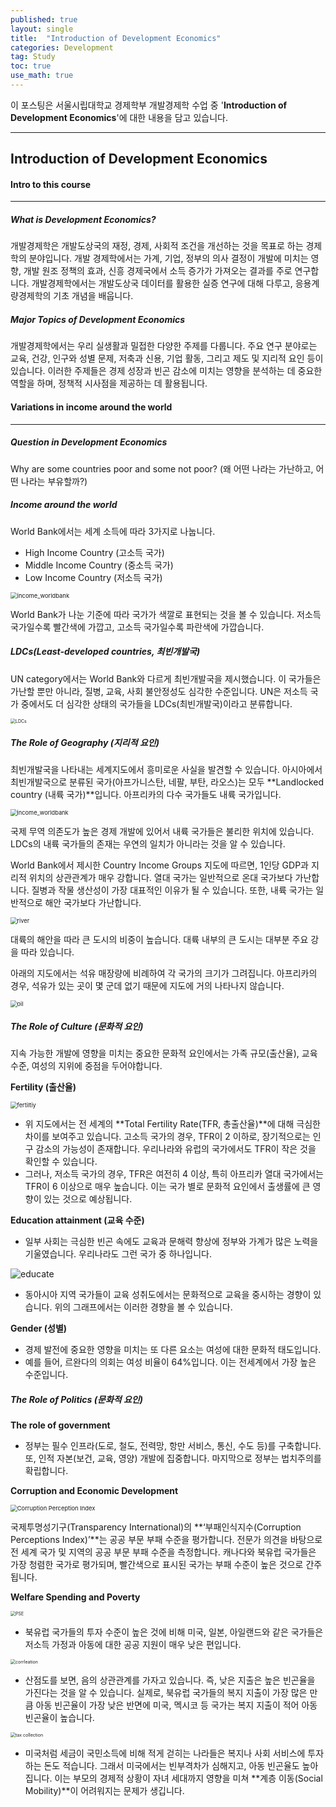 ```yaml
---
published: true
layout: single
title:  "Introduction of Development Economics"
categories: Development
tag: Study
toc: true
use_math: true
---
```




이 포스팅은 서울시립대학교 경제학부 개발경제학 수업 중 '**Introduction of Development Economics**'에 대한 내용을 담고 있습니다.

---

## Introduction of Development Economics



#### Intro to this course

---

##### What is Development Economics?

개발경제학은 개발도상국의 재정, 경제, 사회적 조건을 개선하는 것을 목표로 하는 경제학의 분야입니다. 개발 경제학에서는 가계, 기업, 정부의 의사 결정이 개발에 미치는 영향, 개발 원조 정책의 효과, 신흥 경제국에서 소득 증가가 가져오는 결과를 주로 연구합니다. 개발경제학에서는 개발도상국 데이터를 활용한 실증 연구에 대해 다루고, 응용계량경제학의 기초 개념을 배웁니다.



##### Major Topics of Development Economics

개발경제학에서는 우리 실생활과 밀접한 다양한 주제를 다룹니다. 주요 연구 분야로는 교육, 건강, 인구와 성별 문제, 저축과 신용, 기업 활동, 그리고 제도 및 지리적 요인 등이 있습니다. 이러한 주제들은 경제 성장과 빈곤 감소에 미치는 영향을 분석하는 데 중요한 역할을 하며, 정책적 시사점을 제공하는 데 활용됩니다.



#### Variations in income around the world

---

##### Question in Development Economics

Why are some countries poor and some not poor?  (왜 어떤 나라는 가난하고, 어떤 나라는 부유할까?)



##### Income around the world

World Bank에서는 세계 소득에 따라 3가지로 나눕니다.

- High Income Country (고소득 국가)
- Middle Income Country (중소득 국가)
- Low Income Country (저소득 국가)



<img src="{{site.url}}\images\2025-03-13-develop_intro\income_worldbank.PNG" alt="income_worldbank" style="zoom:67%;" />

World Bank가 나눈 기준에 따라 국가가 색깔로 표현되는 것을 볼 수 있습니다. 저소득 국가일수록 빨간색에 가깝고, 고소득 국가일수록 파란색에 가깝습니다.



##### LDCs(Least-developed countries, 최빈개발국)

UN category에서는 World Bank와 다르게 최빈개발국을 제시했습니다. 이 국가들은 가난할 뿐만 아니라, 질병, 교육, 사회 불안정성도 심각한 수준입니다. UN은 저소득 국가 중에서도 더 심각한 상태의 국가들을 LDCs(최빈개발국)이라고 분류합니다.

<img src="{{site.url}}\images\2025-03-13-develop_intro\LDCs.PNG" alt="LDCs" style="zoom:50%;" />



##### The Role of Geography (지리적 요인)

최빈개발국을 나타내는 세계지도에서 흥미로운 사실을 발견할 수 있습니다. 아시아에서 최빈개발국으로 분류된 국가(아프가니스탄, 네팔, 부탄, 라오스)는 모두 **Landlocked country (내륙 국가)**입니다. 아프리카의 다수 국가들도 내륙 국가입니다. 



<img src="{{site.url}}\images\2025-03-13-develop_intro\income_worldbank.PNG" alt="income_worldbank" style="zoom:66%;" />

국제 무역 의존도가 높은 경제 개발에 있어서 내륙 국가들은 불리한 위치에 있습니다. LDCs의 내륙 국가들의 존재는 우연의 일치가 아니라는 것을 알 수 있습니다.



World Bank에서 제시한 Country Income Groups 지도에 따르면, 1인당 GDP과 지리적 위치의 상관관계가 매우 강합니다. 열대 국가는 일반적으로 온대 국가보다 가난합니다. 질병과 작물 생산성이 가장 대표적인 이유가 될 수 있습니다. 또한, 내륙 국가는 일반적으로 해안 국가보다 가난합니다.



<img src="{{site.url}}\images\2025-03-13-develop_intro\river.PNG" alt="river" style="zoom:66%;" />

대륙의 해안을 따라 큰 도시의 비중이 높습니다. 대륙 내부의 큰 도시는 대부분 주요 강을 따라 있습니다.



아래의 지도에서는 석유 매장량에 비례하여 각 국가의 크기가 그려집니다. 아프리카의 경우, 석유가 있는 곳이 몇 군데 없기 때문에 지도에 거의 나타나지 않습니다. 

<img src="{{site.url}}\images\2025-03-13-develop_intro\oil.PNG" alt="oil" style="zoom:66%;" />



##### The Role of Culture (문화적 요인)

지속 가능한 개발에 영향을 미치는 중요한 문화적 요인에서는 가족 규모(출산율), 교육 수준, 여성의 지위에 중점을 두어야합니다.

**Fertility (출산율)**

<img src="{{site.url}}\images\2025-03-13-develop_intro\fertiltiy.PNG" alt="fertiltiy" style="zoom:66%;" />

- 위 지도에서는 전 세계의 **Total Fertility Rate(TFR, 총출산율)**에 대해 극심한 차이를 보여주고 있습니다. 고소득 국가의 경우, TFR이 2 이하로, 장기적으로는 인구 감소의 가능성이 존재합니다. 우리나라와 유럽의 국가에서도 TFR이 작은 것을 확인할 수 있습니다.
- 그러나, 저소득 국가의 경우, TFR은 여전히 4 이상, 특히 아프리카 열대 국가에서는 TFR이 6 이상으로 매우 높습니다. 이는 국가 별로 문화적 요인에서 출생률에 큰 영향이 있는 것으로 예상됩니다.



**Education attainment (교육 수준)**

- 일부 사회는 극심한 빈곤 속에도 교육과 문해력 향상에 정부와 가계가 많은 노력을 기울였습니다. 우리나라도 그런 국가 중 하나입니다.

![educate]({{site.url}}\images\2025-03-13-develop_intro\educate.png)

- 동아시아 지역 국가들이 교육 성취도에서는 문화적으로 교육을 중시하는 경향이 있습니다. 위의 그래프에서는 이러한 경향을 볼 수 있습니다.



**Gender (성별)**

- 경제 발전에 중요한 영향을 미치는 또 다른 요소는 여성에 대한 문화적 태도입니다.
- 예를 들어, 르완다의 의회는 여성 비율이 64%입니다. 이는 전세계에서 가장 높은 수준입니다.



##### The Role of Politics (문화적 요인)

**The role of government**

- 정부는 필수 인프라(도로, 철도, 전력망, 항만 서비스, 통신, 수도 등)를 구축합니다. 또, 인적 자본(보건, 교육, 영양) 개발에 집중합니다.  마지막으로 정부는 법치주의를 확립합니다.



**Corruption and Economic Development**

<img src="{{site.url}}\images\2025-03-13-develop_intro\Corruption Perception Index.PNG" alt="Corruption Perception Index" style="zoom: 67%;" />

국제투명성기구(Transparency International)의 **‘부패인식지수(Corruption Perceptions Index)’**는 공공 부문 부패 수준을 평가합니다. 전문가 의견을 바탕으로 전 세계 국가 및 지역의 공공 부문 부패 수준을 측정합니다. 캐나다와 북유럽 국가들은 가장 청렴한 국가로 평가되며, 빨간색으로 표시된 국가는 부패 수준이 높은 것으로 간주됩니다.



**Welfare Spending and Poverty**

<img src="{{site.url}}\images\2025-03-13-develop_intro\PSE.PNG" alt="PSE" style="zoom:50%;" />

- 북유럽 국가들의 투자 수준이 높은 것에 비해 미국, 일본, 아일랜드와 같은 국가들은 저소득 가정과 아동에 대한 공공 지원이 매우 낮은 편입니다.





<img src="{{site.url}}\images\2025-03-13-develop_intro\corrleation.PNG" alt="corrleation" style="zoom: 50%;" />

- 산점도를 보면, 음의 상관관계를 가자고 있습니다. 즉, 낮은 지출은 높은 빈곤율을 가진다는 것을 알 수 있습니다. 실제로, 북유럽 국가들의 복지 지출이 가장 많은 만큼 아동 빈곤율이 가장 낮은 반면에 미국, 멕시코 등 국가는 복지 지출이 적어 아동 빈곤율이 높습니다.





<img src="{{site.url}}\images\2025-03-13-develop_intro\tax collection.PNG" alt="tax collection" style="zoom:50%;" />

- 미국처럼 세금이 국민소득에 비해 적게 걷히는 나라들은 복지나 사회 서비스에 투자하는 돈도 적습니다. 그래서 미국에서는 빈부격차가 심해지고, 아동 빈곤율도 높아집니다. 이는 부모의 경제적 상황이 자녀 세대까지 영향을 미쳐 **계층 이동(Social Mobility)**이 어려워지는 문제가 생깁니다.